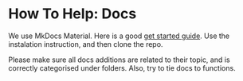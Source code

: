 # How To Help: Docs

We use MkDocs Material. Here is a good [get started guide](https://squidfunk.github.io/mkdocs-material/getting-started/). Use the instalation instruction, and then clone the repo. 

Please make sure all docs additions are related to their topic, and is correctly categorised under folders. Also, try to tie docs to functions. 
